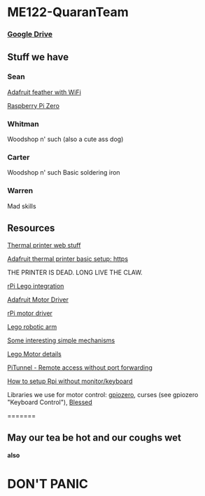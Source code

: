 # ME122-QuaranTeam
### [Google Drive](https://drive.google.com/drive/u/1/folders/0ANisDmpQv8vHUk9PVA)
## Stuff we have
### Sean
[Adafruit feather with WiFi](https://learn.adafruit.com/adafruit-feather-huzzah-esp8266)

[Raspberry Pi Zero](https://www.raspberrypi.org/products/raspberry-pi-zero/)

### Whitman
Woodshop n' such
 (also a cute ass dog)
### Carter
Woodshop n' such
Basic soldering iron
### Warren
Mad skills
## Resources
[Thermal printer web stuff](https://exciting.io/2012/04/12/hello-printer/)

[Adafruit thermal printer basic setup: https](learn.adafruit.com/mini-thermal-receipt-printer)

THE PRINTER IS DEAD. LONG LIVE THE CLAW.

[rPi Lego integration](http://pdwhomeautomation.blogspot.com/2012/11/raspberry-pi-powered-lego-car.html)

[Adafruit Motor Driver](https://www.adafruit.com/product/2348)

[rPi motor driver](https://www.amazon.com/Controller-Module-Bridge-Stepper-Arduino/dp/B07RB2LWD7/ref=sr_1_5?dchild=1&keywords=l298n&qid=1586215727&sr=8-5)

[Lego robotic arm](https://www.youtube.com/watch?v=961IdKfa5rI)

[Some interesting simple mechanisms](https://www.youtube.com/watch?v=zTXQqBvHktQ)

[Lego Motor details](https://www.philohome.com/motors/motorcomp.htm)

[PiTunnel - Remote access without port forwarding](https://www.pitunnel.com)

[How to setup Rpi without monitor/keyboard](https://www.youtube.com/watch?v=h3cCHN3MBvs)

Libraries we use for motor control: [gpiozero](https://gpiozero.readthedocs.io/en/stable/), curses (see gpiozero "Keyboard Control"), [Blessed](https://blessed.readthedocs.io/en/latest/index.html)

=======
## May our tea be hot and our coughs wet

#### also
# DON'T PANIC
